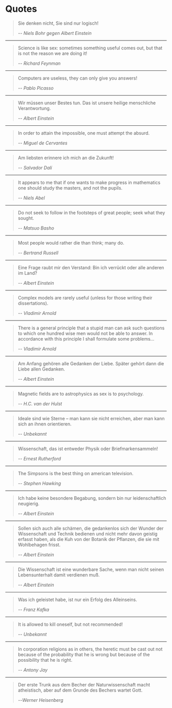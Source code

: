 # Quotes
> Sie denken nicht, Sie sind nur logisch!
>
> -- <cite>*Niels Bohr gegen Albert Einstein*</cite>

---

> Science is like sex: sometimes something useful comes out, but that is not the reason we are doing it!
>
> -- <cite>*Richard Feynman*</cite>

---

> Computers are useless, they can only give you answers!
>
> -- <cite>*Pablo Picasso*</cite>

---

> Wir müssen unser Bestes tun. Das ist unsere heilige menschliche Verantwortung.
>
> -- <cite>*Albert Einstein*</cite>

---

> In order to attain the impossible, one must attempt the absurd.
>
> -- <cite>*Miguel de Cervantes*</cite>

---

> Am liebsten erinnere ich mich an die Zukunft!
>
> -- <cite>*Salvador Dalí*</cite>

---

> It appears to me that if one wants to make progress in
> mathematics one should study the masters, and not the pupils.
>
> -- <cite>*Niels Abel*</cite>

---

> Do not seek to follow in the footsteps of great people; seek what
> they sought. 
> 
> -- <cite>*Matsuo Basho*</cite>

---

> Most people would rather die than think; many do.
>
> -- <cite>*Bertrand Russell*</cite>

---

> Eine Frage raubt mir den Verstand: Bin ich verrückt oder alle anderen im Land?
>
> -- <cite>*Albert Einstein*</cite>

---

> Complex models are rarely useful (unless for those writing their dissertations).
>
> -- <cite>*Vladimir Arnold*</cite>

---

> There is a general principle that a stupid man can ask such questions to which one hundred wise men would not be able to answer. In accordance with this principle I shall formulate some problems...
>
> -- <cite>*Vladimir Arnold*</cite>

---

> Am Anfang gehören alle Gedanken der Liebe. Später gehört dann die Liebe allen Gedanken.
>
> -- <cite>*Albert Einstein*</cite>

---

> Magnetic fields are to astrophysics as sex is to psychology.
>
> -- <cite>*H.C. van der Hulst*</cite>

---

> Ideale sind wie Sterne – man kann sie nicht erreichen, aber man kann sich an ihnen orientieren. 
>
> -- <cite>*Unbekannt*</cite>

---

> Wissenschaft, das ist entweder Physik oder Briefmarkensammeln!
>
> -- <cite>*Ernest Rutherford*</cite>

---

> The Simpsons is the best thing on american television.
>
> -- <cite>*Stephen Hawking*</cite>

---

> Ich habe keine besondere Begabung, sondern bin nur leidenschaftlich neugierig.
>
> -- <cite>*Albert Einstein*</cite>

---

> Sollen sich auch alle schämen, die gedankenlos sich der Wunder der Wissenschaft und Technik bedienen und nicht mehr davon geistig erfasst haben, als die Kuh von der Botanik der Pflanzen, die sie mit Wohlbehagen frisst.
>
> -- <cite>*Albert Einstein*</cite>

---

> Die Wissenschaft ist eine wunderbare Sache, wenn man nicht seinen
> Lebensunterhalt damit verdienen muß.
>
> -- <cite>*Albert Einstein*</cite>

---

> Was ich geleistet habe, ist nur ein Erfolg des Alleinseins.
>
> -- <cite>*Franz Kafka*</cite>

---

> It is allowed to kill oneself, but not recommended!
>
> -- <cite>*Unbekannt*</cite>

---

> In corporation religions as in others, the heretic must be cast out not 
> because of the probability that he is wrong but because of the
> possibility that he is right.
>
> -- <cite>*Antony Jay*</cite>

---

> Der erste Trunk aus dem Becher der Naturwissenschaft macht atheistisch, 
> aber auf dem Grunde des Bechers wartet Gott.
>
> --<cite>*Werner Heisenberg*</cite>
